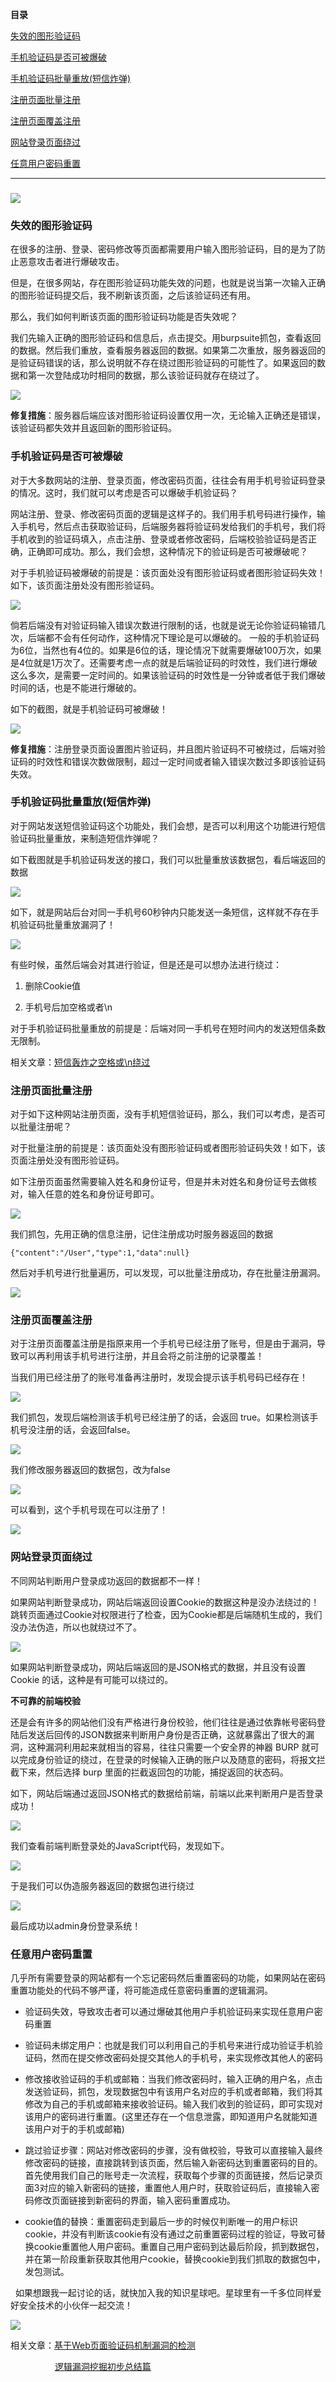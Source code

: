 **目录**

[失效的图形验证码](#t0 "失效的图形验证码")

[手机验证码是否可被爆破](#t1 "手机验证码是否可被爆破")

[手机验证码批量重放(短信炸弹)](#t2 "手机验证码批量重放(短信炸弹)")

[注册页面批量注册](#t3 "注册页面批量注册")

[注册页面覆盖注册](#t4 "注册页面覆盖注册")

[网站登录页面绕过](#t5 "网站登录页面绕过")

[任意用户密码重置](#t6 "任意用户密码重置")

* * *

### ![](https://img-blog.csdnimg.cn/20191205173140159.png?x-oss-process=image/watermark,type_ZmFuZ3poZW5naGVpdGk,shadow_10,text_aHR0cHM6Ly9ibG9nLmNzZG4ubmV0L3FxXzM2MTE5MTky,size_16,color_FFFFFF,t_70)

### 失效的图形验证码

在很多的注册、登录、密码修改等页面都需要用户输入图形验证码，目的是为了防止恶意攻击者进行爆破攻击。

但是，在很多网站，存在图形验证码功能失效的问题，也就是说当第一次输入正确的图形验证码提交后，我不刷新该页面，之后该验证码还有用。

那么，我们如何判断该页面的图形验证码功能是否失效呢？

我们先输入正确的图形验证码和信息后，点击提交。用burpsuite抓包，查看返回的数据。然后我们重放，查看服务器返回的数据。如果第二次重放，服务器返回的是验证码错误的话，那么说明就不存在绕过图形验证码的可能性了。如果返回的数据和第一次登陆成功时相同的数据，那么该验证码就存在绕过了。

![](https://img-blog.csdnimg.cn/2019040811381435.png)

**修复措施**：服务器后端应该对图形验证码设置仅用一次，无论输入正确还是错误，该验证码都失效并且返回新的图形验证码。

### 手机验证码是否可被爆破

对于大多数网站的注册、登录页面，修改密码页面，往往会有用手机号验证码登录的情况。这时，我们就可以考虑是否可以爆破手机验证码？

网站注册、登录、修改密码页面的逻辑是这样子的。我们用手机号码进行操作，输入手机号，然后点击获取验证码，后端服务器将验证码发给我们的手机号，我们将手机收到的验证码填入，点击注册、登录或者修改密码，后端校验验证码是否正确，正确即可成功。那么，我们会想，这种情况下的验证码是否可被爆破呢？

对于手机验证码被爆破的前提是：该页面处没有图形验证码或者图形验证码失效！如下，该页面注册处没有图形验证码。

![](https://img-blog.csdnimg.cn/20190407103159969.png?x-oss-process=image/watermark,type_ZmFuZ3poZW5naGVpdGk,shadow_10,text_aHR0cHM6Ly9ibG9nLmNzZG4ubmV0L3FxXzM2MTE5MTky,size_16,color_FFFFFF,t_70)

倘若后端没有对验证码输入错误次数进行限制的话，也就是说无论你验证码输错几次，后端都不会有任何动作，这种情况下理论是可以爆破的。 一般的手机验证码为6位，当然也有4位的。如果是6位的话，理论情况下就需要爆破100万次，如果是4位就是1万次了。还需要考虑一点的就是后端验证码的时效性，我们进行爆破这么多次，是需要一定时间的。如果该验证码的时效性是一分钟或者低于我们爆破时间的话，也是不能进行爆破的。

如下的截图，就是手机验证码可被爆破！

![](https://img-blog.csdnimg.cn/20190429114104241.png?x-oss-process=image/watermark,type_ZmFuZ3poZW5naGVpdGk,shadow_10,text_aHR0cHM6Ly9ibG9nLmNzZG4ubmV0L3FxXzM2MTE5MTky,size_16,color_FFFFFF,t_70)

**修复措施**：注册登录页面设置图片验证码，并且图片验证码不可被绕过，后端对验证码的时效性和错误次数做限制，超过一定时间或者输入错误次数过多即该验证码失效。

### 手机验证码批量重放(短信炸弹)

对于网站发送短信验证码这个功能处，我们会想，是否可以利用这个功能进行短信验证码批量重放，来制造短信炸弹呢？

如下截图就是手机验证码发送的接口，我们可以批量重放该数据包，看后端返回的数据

![](https://img-blog.csdnimg.cn/20190429115636375.png?x-oss-process=image/watermark,type_ZmFuZ3poZW5naGVpdGk,shadow_10,text_aHR0cHM6Ly9ibG9nLmNzZG4ubmV0L3FxXzM2MTE5MTky,size_16,color_FFFFFF,t_70)

如下，就是网站后台对同一手机号60秒钟内只能发送一条短信，这样就不存在手机验证码批量重放漏洞了！

![](https://img-blog.csdnimg.cn/20190429115757974.png?x-oss-process=image/watermark,type_ZmFuZ3poZW5naGVpdGk,shadow_10,text_aHR0cHM6Ly9ibG9nLmNzZG4ubmV0L3FxXzM2MTE5MTky,size_16,color_FFFFFF,t_70)

有些时候，虽然后端会对其进行验证，但是还是可以想办法进行绕过：

1.  删除Cookie值
2.  手机号后加空格或者\\n

对于手机验证码批量重放的前提是：后端对同一手机号在短时间内的发送短信条数无限制。

相关文章：[短信轰炸之空格或\\n绕过](https://mp.weixin.qq.com/s?__biz=MzU1Mzg2MzI1NA==&mid=2247484653&idx=2&sn=62bd6bb7e68eeb0fbfe1729491217f07&chksm=fbed15d4cc9a9cc2f05deb3772edb7a95b19276147e3be0f7f7a20e7d090ae3497aedcecb9c1&mpshare=1&scene=1&srcid=#rd "短信轰炸之空格或\n绕过")

### 注册页面批量注册

对于如下这种网站注册页面，没有手机短信验证码，那么，我们可以考虑，是否可以批量注册呢？

对于批量注册的前提是：该页面处没有图形验证码或者图形验证码失效！如下，该页面注册处没有图形验证码。

如下注册页面虽然需要输入姓名和身份证号，但是并未对姓名和身份证号去做核对，输入任意的姓名和身份证号即可。

![](https://img-blog.csdnimg.cn/2019040811253423.png?x-oss-process=image/watermark,type_ZmFuZ3poZW5naGVpdGk,shadow_10,text_aHR0cHM6Ly9ibG9nLmNzZG4ubmV0L3FxXzM2MTE5MTky,size_16,color_FFFFFF,t_70)

我们抓包，先用正确的信息注册，记住注册成功时服务器返回的数据

```
{"content":"/User","type":1,"data":null}
```


然后对手机号进行批量遍历，可以发现，可以批量注册成功，存在批量注册漏洞。

![](https://img-blog.csdnimg.cn/20190408112737217.png?x-oss-process=image/watermark,type_ZmFuZ3poZW5naGVpdGk,shadow_10,text_aHR0cHM6Ly9ibG9nLmNzZG4ubmV0L3FxXzM2MTE5MTky,size_16,color_FFFFFF,t_70)

### 注册页面覆盖注册

对于注册页面覆盖注册是指原来用一个手机号已经注册了账号，但是由于漏洞，导致可以再利用该手机号进行注册，并且会将之前注册的记录覆盖！

当我们用已经注册了的账号准备再注册时，发现会提示该手机号码已经存在！

![](https://img-blog.csdnimg.cn/20190429120911657.png?x-oss-process=image/watermark,type_ZmFuZ3poZW5naGVpdGk,shadow_10,text_aHR0cHM6Ly9ibG9nLmNzZG4ubmV0L3FxXzM2MTE5MTky,size_16,color_FFFFFF,t_70)

我们抓包，发现后端检测该手机号已经注册了的话，会返回 true。如果检测该手机号没注册的话，会返回false。

![](https://img-blog.csdnimg.cn/20190928163101563.png?x-oss-process=image/watermark,type_ZmFuZ3poZW5naGVpdGk,shadow_10,text_aHR0cHM6Ly9ibG9nLmNzZG4ubmV0L3FxXzM2MTE5MTky,size_16,color_FFFFFF,t_70)

我们修改服务器返回的数据包，改为false

![](https://img-blog.csdnimg.cn/20190429125018347.png?x-oss-process=image/watermark,type_ZmFuZ3poZW5naGVpdGk,shadow_10,text_aHR0cHM6Ly9ibG9nLmNzZG4ubmV0L3FxXzM2MTE5MTky,size_16,color_FFFFFF,t_70)

可以看到，这个手机号现在可以注册了！

![](https://img-blog.csdnimg.cn/20190429125046103.png?x-oss-process=image/watermark,type_ZmFuZ3poZW5naGVpdGk,shadow_10,text_aHR0cHM6Ly9ibG9nLmNzZG4ubmV0L3FxXzM2MTE5MTky,size_16,color_FFFFFF,t_70)

### 网站登录页面绕过

不同网站判断用户登录成功返回的数据都不一样！

如果网站判断登录成功，网站后端返回设置Cookie的数据这种是没办法绕过的！跳转页面通过Cookie对权限进行了检查，因为Cookie都是后端随机生成的，我们没办法伪造，所以也就绕过不了。

![](https://img-blog.csdnimg.cn/20190429132434285.png?x-oss-process=image/watermark,type_ZmFuZ3poZW5naGVpdGk,shadow_10,text_aHR0cHM6Ly9ibG9nLmNzZG4ubmV0L3FxXzM2MTE5MTky,size_16,color_FFFFFF,t_70)

如果网站判断登录成功，网站后端返回的是JSON格式的数据，并且没有设置Cookie 的话，这种是有可能可以绕过的。

**不可靠的前端校验**

还是会有许多的网站他们没有严格进行身份校验，他们往往是通过依靠帐号密码登陆后发送后回传的JSON数据来判断用户身份是否正确，这就暴露出了很大的漏洞，这种漏洞利用起来就相当的容易，往往只需要一个安全界的神器 BURP 就可以完成身份验证的绕过，在登录的时候输入正确的账户以及随意的密码，将报文拦截下来，然后选择 burp 里面的拦截返回包的功能，捕捉返回的状态码。

如下，网站后端通过返回JSON格式的数据给前端，前端以此来判断用户是否登录成功！

![](https://img-blog.csdnimg.cn/20190429132913516.png?x-oss-process=image/watermark,type_ZmFuZ3poZW5naGVpdGk,shadow_10,text_aHR0cHM6Ly9ibG9nLmNzZG4ubmV0L3FxXzM2MTE5MTky,size_16,color_FFFFFF,t_70)

我们查看前端判断登录处的JavaScript代码，发现如下。

![](https://img-blog.csdnimg.cn/20190429133013625.png?x-oss-process=image/watermark,type_ZmFuZ3poZW5naGVpdGk,shadow_10,text_aHR0cHM6Ly9ibG9nLmNzZG4ubmV0L3FxXzM2MTE5MTky,size_16,color_FFFFFF,t_70)

于是我们可以伪造服务器返回的数据包进行绕过

![](https://img-blog.csdnimg.cn/20190429133048530.png?x-oss-process=image/watermark,type_ZmFuZ3poZW5naGVpdGk,shadow_10,text_aHR0cHM6Ly9ibG9nLmNzZG4ubmV0L3FxXzM2MTE5MTky,size_16,color_FFFFFF,t_70)

最后成功以admin身份登录系统！

### 任意用户密码重置

几乎所有需要登录的网站都有一个忘记密码然后重置密码的功能，如果网站在密码重置功能处的代码不够严谨，将可能造成任意密码重置的逻辑漏洞。

*   验证码失效，导致攻击者可以通过爆破其他用户手机验证码来实现任意用户密码重置
*   验证码未绑定用户：也就是我们可以利用自己的手机号来进行成功验证手机验证码，然而在提交修改密码处提交其他人的手机号，来实现修改其他人的密码
*   修改接收验证码的手机或邮箱：当我们修改密码时，输入正确的用户名，点击发送验证码，抓包，发现数据包中有该用户名对应的手机或者邮箱，我们将其修改为自己的手机或邮箱来接收验证码。输入我们收到的验证码，即可实现对该用户的密码进行重置。(这里还存在一个信息泄露，即知道用户名就能知道该用户对于的手机或邮箱)
*   跳过验证步骤：网站对修改密码的步骤，没有做校验，导致可以直接输入最终修改密码的链接，直接跳转到该页面，然后输入新密码达到重置密码的目的。首先使用我们自己的账号走一次流程，获取每个步骤的页面链接，然后记录页面3对应的输入新密码的链接，重置他人用户时，获取验证码后，直接输入密码修改页面链接到新密码的界面，输入密码重置成功。
*   cookie值的替换：重置密码走到最后一步的时候仅判断唯一的用户标识cookie，并没有判断该cookie有没有通过之前重置密码过程的验证，导致可替换cookie重置他人用户密码。重置自己用户密码到达最后阶段，抓到数据包，并在第一阶段重新获取其他用户cookie，替换cookie到我们抓取的数据包中，发包测试。

  如果想跟我一起讨论的话，就快加入我的知识星球吧。星球里有一千多位同样爱好安全技术的小伙伴一起交流！

![](https://img-blog.csdnimg.cn/1219ed79e9ed449d85d27b732cda5ea6.jpg)

相关文章：[基于Web页面验证码机制漏洞的检测](https://mp.weixin.qq.com/s?__biz=MjM5NjA0NjgyMA==&mid=2651074176&idx=4&sn=b77e85d07e0fe45549f5c261e6f71b26 "基于Web页面验证码机制漏洞的检测")

                  [逻辑漏洞挖掘初步总结篇](https://www.freebuf.com/articles/web/195837.html "逻辑漏洞挖掘初步总结篇")
